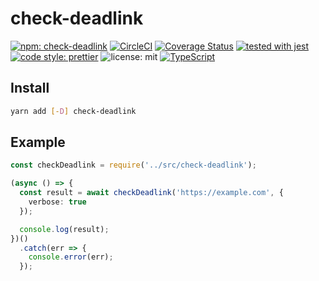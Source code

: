 # check-deadlink

[![npm: check-deadlink](https://img.shields.io/npm/v/check-deadlink.svg)](https://www.npmjs.com/package/check-deadlink)
[![CircleCI](https://circleci.com/gh/nju33/check-deadlink.svg?style=svg&circle-token=a28ff5af8b1e0a0e3f4ec38d619681fc4886f63c)](https://circleci.com/gh/nju33/check-deadlink)
[![Coverage Status](https://coveralls.io/repos/github/nju33/check-deadlink/badge.svg?branch=master)](https://coveralls.io/github/nju33/check-deadlink?branch=master)
[![tested with jest](https://img.shields.io/badge/tested_with-jest-99424f.svg)](https://github.com/facebook/jest)
[![code style: prettier](https://img.shields.io/badge/code_style-prettier-ff69b4.svg?style=flat-square)](https://github.com/prettier/prettier)
![license: mit](https://img.shields.io/packagist/l/doctrine/orm.svg)
[![TypeScript](https://badges.frapsoft.com/typescript/code/typescript.svg?v=101)](https://github.com/ellerbrock/typescript-badges/)

## Install

```bash
yarn add [-D] check-deadlink
```

## Example

```ts
const checkDeadlink = require('../src/check-deadlink');

(async () => {
  const result = await checkDeadlink('https://example.com', {
    verbose: true
  });

  console.log(result);
})()
  .catch(err => {
    console.error(err);
  });

```
